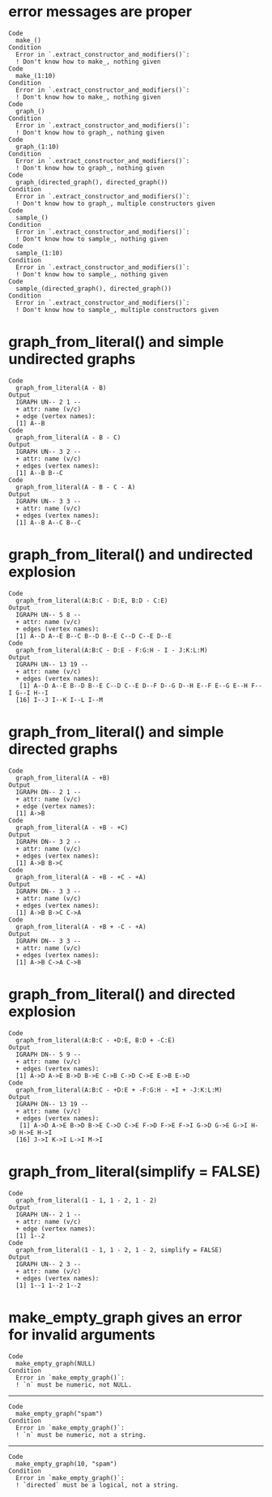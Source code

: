 # error messages are proper

    Code
      make_()
    Condition
      Error in `.extract_constructor_and_modifiers()`:
      ! Don't know how to make_, nothing given
    Code
      make_(1:10)
    Condition
      Error in `.extract_constructor_and_modifiers()`:
      ! Don't know how to make_, nothing given
    Code
      graph_()
    Condition
      Error in `.extract_constructor_and_modifiers()`:
      ! Don't know how to graph_, nothing given
    Code
      graph_(1:10)
    Condition
      Error in `.extract_constructor_and_modifiers()`:
      ! Don't know how to graph_, nothing given
    Code
      graph_(directed_graph(), directed_graph())
    Condition
      Error in `.extract_constructor_and_modifiers()`:
      ! Don't know how to graph_, multiple constructors given
    Code
      sample_()
    Condition
      Error in `.extract_constructor_and_modifiers()`:
      ! Don't know how to sample_, nothing given
    Code
      sample_(1:10)
    Condition
      Error in `.extract_constructor_and_modifiers()`:
      ! Don't know how to sample_, nothing given
    Code
      sample_(directed_graph(), directed_graph())
    Condition
      Error in `.extract_constructor_and_modifiers()`:
      ! Don't know how to sample_, multiple constructors given

# graph_from_literal() and simple undirected graphs

    Code
      graph_from_literal(A - B)
    Output
      IGRAPH UN-- 2 1 -- 
      + attr: name (v/c)
      + edge (vertex names):
      [1] A--B
    Code
      graph_from_literal(A - B - C)
    Output
      IGRAPH UN-- 3 2 -- 
      + attr: name (v/c)
      + edges (vertex names):
      [1] A--B B--C
    Code
      graph_from_literal(A - B - C - A)
    Output
      IGRAPH UN-- 3 3 -- 
      + attr: name (v/c)
      + edges (vertex names):
      [1] A--B A--C B--C

# graph_from_literal() and undirected explosion

    Code
      graph_from_literal(A:B:C - D:E, B:D - C:E)
    Output
      IGRAPH UN-- 5 8 -- 
      + attr: name (v/c)
      + edges (vertex names):
      [1] A--D A--E B--C B--D B--E C--D C--E D--E
    Code
      graph_from_literal(A:B:C - D:E - F:G:H - I - J:K:L:M)
    Output
      IGRAPH UN-- 13 19 -- 
      + attr: name (v/c)
      + edges (vertex names):
       [1] A--D A--E B--D B--E C--D C--E D--F D--G D--H E--F E--G E--H F--I G--I H--I
      [16] I--J I--K I--L I--M

# graph_from_literal() and simple directed graphs

    Code
      graph_from_literal(A - +B)
    Output
      IGRAPH DN-- 2 1 -- 
      + attr: name (v/c)
      + edge (vertex names):
      [1] A->B
    Code
      graph_from_literal(A - +B - +C)
    Output
      IGRAPH DN-- 3 2 -- 
      + attr: name (v/c)
      + edges (vertex names):
      [1] A->B B->C
    Code
      graph_from_literal(A - +B - +C - +A)
    Output
      IGRAPH DN-- 3 3 -- 
      + attr: name (v/c)
      + edges (vertex names):
      [1] A->B B->C C->A
    Code
      graph_from_literal(A - +B + -C - +A)
    Output
      IGRAPH DN-- 3 3 -- 
      + attr: name (v/c)
      + edges (vertex names):
      [1] A->B C->A C->B

# graph_from_literal() and directed explosion

    Code
      graph_from_literal(A:B:C - +D:E, B:D + -C:E)
    Output
      IGRAPH DN-- 5 9 -- 
      + attr: name (v/c)
      + edges (vertex names):
      [1] A->D A->E B->D B->E C->B C->D C->E E->B E->D
    Code
      graph_from_literal(A:B:C - +D:E + -F:G:H - +I + -J:K:L:M)
    Output
      IGRAPH DN-- 13 19 -- 
      + attr: name (v/c)
      + edges (vertex names):
       [1] A->D A->E B->D B->E C->D C->E F->D F->E F->I G->D G->E G->I H->D H->E H->I
      [16] J->I K->I L->I M->I

# graph_from_literal(simplify = FALSE)

    Code
      graph_from_literal(1 - 1, 1 - 2, 1 - 2)
    Output
      IGRAPH UN-- 2 1 -- 
      + attr: name (v/c)
      + edge (vertex names):
      [1] 1--2
    Code
      graph_from_literal(1 - 1, 1 - 2, 1 - 2, simplify = FALSE)
    Output
      IGRAPH UN-- 2 3 -- 
      + attr: name (v/c)
      + edges (vertex names):
      [1] 1--1 1--2 1--2

# make_empty_graph gives an error for invalid arguments

    Code
      make_empty_graph(NULL)
    Condition
      Error in `make_empty_graph()`:
      ! `n` must be numeric, not NULL.

---

    Code
      make_empty_graph("spam")
    Condition
      Error in `make_empty_graph()`:
      ! `n` must be numeric, not a string.

---

    Code
      make_empty_graph(10, "spam")
    Condition
      Error in `make_empty_graph()`:
      ! `directed` must be a logical, not a string.

